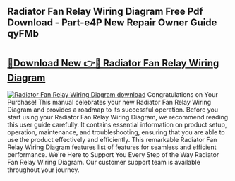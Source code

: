 ## Radiator Fan Relay Wiring Diagram Free Pdf Download - Part-e4P New Repair Owner Guide qyFMb

# <h2><a href="http://dfrq90.blite.top/?on=Radiator+Fan+Relay+Wiring+Diagram">🔗Download New 👉🔴 Radiator Fan Relay Wiring Diagram</a></h2>

[![Radiator Fan Relay Wiring Diagram download](https://i.imgur.com/lujVjoI.png)](http://dfrq90.blite.top/?on=Radiator+Fan+Relay+Wiring+Diagram)
Congratulations on Your Purchase! This manual celebrates your new Radiator Fan Relay Wiring Diagram and provides a roadmap to its successful operation. Before you start using your Radiator Fan Relay Wiring Diagram, we recommend reading this user guide carefully. It contains essential information on product setup, operation, maintenance, and troubleshooting, ensuring that you are able to use the product effectively and efficiently. This remarkable Radiator Fan Relay Wiring Diagram features list of features for seamless and efficient performance. We're Here to Support You Every Step of the Way Radiator Fan Relay Wiring Diagram. Our customer support team is available throughout your journey.
